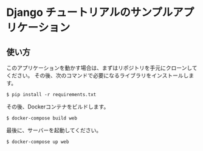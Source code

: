 # Django チュートリアルのサンプルアプリケーション

## 使い方

このアプリケーションを動かす場合は、まずはリポジトリを手元にクローンしてください。
その後、次のコマンドで必要になるライブラリをインストールします。

```
$ pip install -r requirements.txt
```

その後、Dockerコンテナをビルドします。

```
$ docker-compose build web
```

最後に、サーバーを起動してください。

```
$ docker-compose up web
```